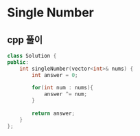 # Single Number

## cpp 풀이

```cpp
class Solution {
public:
    int singleNumber(vector<int>& nums) {
        int answer = 0;
        
        for(int num : nums){
            answer ^= num;
        }
        
        return answer;
    }
};
```